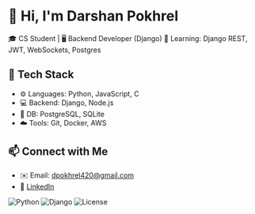 # 👋 Hi, I'm Darshan Pokhrel
🎓 CS Student | 🖥️ Backend Developer (Django)
🌱 Learning: Django REST, JWT, WebSockets, Postgres

## 🔧 Tech Stack
- ⚙️ Languages: Python, JavaScript, C
- 💻 Backend: Django, Node.js
- 🧠 DB: PostgreSQL, SQLite
- ☁️ Tools: Git, Docker, AWS

## 📫 Connect with Me
- ✉️ Email: dpokhrel420@gmail.com
- 🔗 [LinkedIn](www.linkedin.com/in/darshan-pokhrel-9073a4292)

![Python](https://img.shields.io/badge/Python-3.x-blue)
![Django](https://img.shields.io/badge/Django-4.2-green)
![License](https://img.shields.io/badge/License-MIT-yellow)

